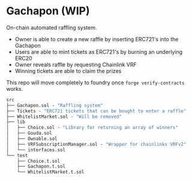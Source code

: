# Gachapon (WIP)

On-chain automated raffling system.

- Owner is able to create a new raffle by inserting ERC721's into the Gachapon
- Users are able to mint tickets as ERC721's by burning an underlying ERC20
- Owner reveals raffle by requesting Chainlink VRF
- Winning tickets are able to claim the prizes

This repo will move completely to foundry once `forge verify-contracts` works.

```ml
src
├── Gachapon.sol - "Raffling system"
├── Tickets - "ERC721 tickets that can be bought to enter a raffle"
├── WhitelistMarket.sol - "Will be removed"
├── lib
│   ├── Choice.sol - "Library for returning an array of winners"
│   ├── Gouda.sol
│   ├── Ownable.sol
│   ├── VRFSubscriptionManager.sol - "Wrapper for chainlinks VRFv2"
│   └── interfaces.sol
└── test
    ├── Choice.t.sol
    ├── Gachapon.t.sol
    └── WhitelistMarket.t.sol
```
